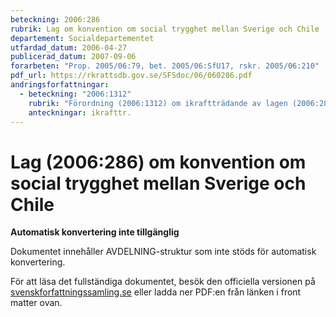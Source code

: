 ```yaml
---
beteckning: 2006:286
rubrik: Lag om konvention om social trygghet mellan Sverige och Chile
departement: Socialdepartementet
utfardad_datum: 2006-04-27
publicerad_datum: 2007-09-06
forarbeten: "Prop. 2005/06:79, bet. 2005/06:SfU17, rskr. 2005/06:210"
pdf_url: https://rkrattsdb.gov.se/SFSdoc/06/060286.pdf
andringsforfattningar:
  - beteckning: "2006:1312"
    rubrik: "Förordning (2006:1312) om ikraftträdande av lagen (2006:286) om konvention om social trygghet mellan Sverige och Chile"
    anteckningar: ikrafttr.
---
```


# Lag (2006:286) om konvention om social trygghet mellan Sverige och Chile

**Automatisk konvertering inte tillgänglig**

Dokumentet innehåller AVDELNING-struktur som inte stöds för automatisk konvertering.

För att läsa det fullständiga dokumentet, besök den officiella versionen på [svenskforfattningssamling.se](https://svenskforfattningssamling.se/) eller ladda ner PDF:en från länken i front matter ovan.